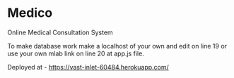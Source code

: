 # Medico
Online Medical Consultation System


To make database work make a localhost of your own and edit on line 19 or use your own mlab link on line 20 at app.js file.

Deployed at - https://vast-inlet-60484.herokuapp.com/
